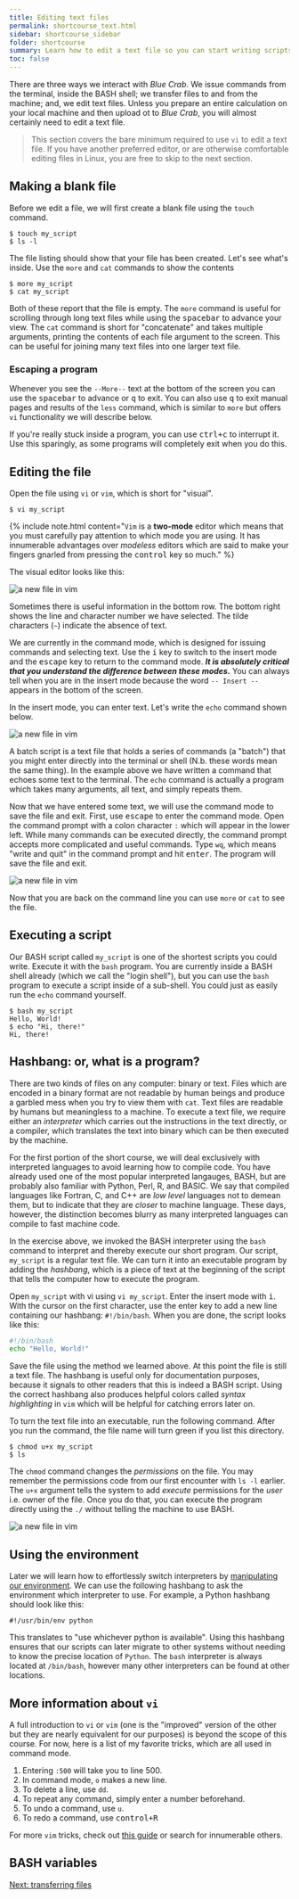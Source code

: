 ```yaml
---
title: Editing text files
permalink: shortcourse_text.html
sidebar: shortcourse_sidebar
folder: shortcourse
summary: Learn how to edit a text file so you can start writing scripts and code on Blue Crab.
toc: false
---
```


There are three ways we interact with *Blue Crab*. We issue commands from the terminal, inside the BASH shell; we transfer files to and from the machine; and, we edit text files. Unless you prepare an entire calculation on your local machine and then upload ot to *Blue Crab*, you will almost certainly need to edit a text file.

> This section covers the bare minimum required to use `vi` to edit a text file. If you have another preferred editor, or are otherwise comfortable editing files in Linux, you are free to skip to the next section.

## Making a blank file

Before we edit a file, we will first create a blank file using the `touch` command.

~~~
$ touch my_script
$ ls -l
~~~

The file listing should show that your file has been created. Let's see what's inside. Use the `more` and `cat` commands to show the contents

~~~
$ more my_script
$ cat my_script
~~~

Both of these report that the file is empty. The `more` command is useful for scrolling through long text files while using the <kbd>spacebar</kbd> to advance your view. The `cat` command is short for "concatenate" and takes multiple arguments, printing the contents of each file argument to the screen. This can be useful for joining many text files into one larger text file.

### Escaping a program

Whenever you see the `--More--` text at the bottom of the screen you can use the <kbd>spacebar</kbd> to advance or <kbd>q</kbd> to exit. You can also use <kbd>q</kbd> to exit manual pages and results of the `less` command, which is similar to `more` but offers `vi` functionality we will describe below.

If you're really stuck inside a program, you can use <kbd>ctrl+c</kbd> to interrupt it. Use this sparingly, as some programs will completely exit when you do this.

## Editing the file

Open the file using `vi` or `vim`, which is short for "visual".

~~~
$ vi my_script
~~~

{% include note.html content="`Vim` is a **two-mode** editor which means that you must carefully pay attention to which mode you are using. It has innumerable advantages over *modeless* editors which are said to make your fingers gnarled from pressing the <kbd>control</kbd> key so much." %} 

The visual editor looks like this:

![a new file in vim](figs/snap-vim-blank.png)

Sometimes there is useful information in the bottom row. The bottom right shows the line and character number we have selected. The tilde characters (`~`) indicate the absence of text.

We are currently in the command mode, which is designed for issuing commands and selecting text. Use the <kbd>i</kbd> key to switch to the insert mode and the <kbd>escape</kbd> key to return to the command mode. ***It is absolutely critical that you understand the difference between these modes.*** You can always tell when you are in the insert mode because the word `-- Insert --` appears in the bottom of the screen.

In the insert mode, you can enter text. Let's write the `echo` command shown below.

![a new file in vim](figs/snap-vim-insert.png)

A batch script is a text file that holds a series of commands (a "batch") that you might enter directly into the terminal or shell (N.b. these words mean the same thing). In the example above we have written a command that echoes some text to the terminal. The `echo` command is actually a program which takes many arguments, all text, and simply repeats them.

Now that we have entered some text, we will use the command mode to save the file and exit. First, use <kbd>escape</kbd> to enter the command mode. Open the command prompt with a colon character `:` which will appear in the lower left. While many commands can be executed directly, the command prompt accepts more complicated and useful commands. Type `wq`, which means "write and quit" in the command prompt and hit <kbd>enter</kbd>. The program will save the file and exit. 

![a new file in vim](figs/snap-vim-exit.png)

Now that you are back on the command line you can use `more` or `cat` to see the file.

## Executing a script

Our BASH script called `my_script` is one of the shortest scripts you could write. Execute it with the `bash` program. You are currently inside a BASH shell already (which we call the "login shell"), but you can use the `bash` program to execute a script inside of a sub-shell. You could just as easily run the `echo` command yourself.

~~~
$ bash my_script
Hello, World!
$ echo "Hi, there!"
Hi, there!
~~~

## Hashbang: or, what is a program?

There are two kinds of files on any computer: binary or text. Files which are encoded in a binary format are not readable by human beings and produce a garbled mess when you try to view them with `cat`. Text files are readable by humans but meaningless to a machine. To execute a text file, we require either an *interpreter* which carries out the instructions in the text directly, or a compiler, which translates the text into binary which can be then executed by the machine.

For the first portion of the short course, we will deal exclusively with interpreted languages to avoid learning how to compile code. You have already used one of the most popular interpreted langauges, BASH, but are probably also familiar with Python, Perl, R, and BASIC. We say that compiled languages like Fortran, C, and C++ are *low level* languages not to demean them, but to indicate that they are *closer* to machine language. These days, however, the distinction becomes blurry as many interpreted languages can compile to fast machine code.

In the exercise above, we invoked the BASH interpreter using the `bash` command to interpret and thereby execute our short program. Our script, `my_script` is a regular text file. We can turn it into an executable program by adding the *hashbang*, which is a piece of text at the beginning of the script that tells the computer how to execute the program.

Open `my_script` with vi using `vi my_script`. Enter the insert mode with <kbd>i</kbd>. With the cursor on the first character, use the enter key to add a new line containing our hashbang: `#!/bin/bash`. When you are done, the script looks like this:

~~~ bash
#!/bin/bash
echo "Hello, World!"
~~~

Save the file using the method we learned above. At this point the file is still a text file. The hashbang is useful only for documentation purposes, because it signals to other readers that this is indeed a BASH script. Using the correct hashbang also produces helpful colors called *syntax highlighting* in `vim` which will be helpful for catching errors later on.

To turn the text file into an executable, run the following command. After you run the command, the file name will turn green if you list this directory.

~~~
$ chmod u+x my_script
$ ls
~~~

The `chmod` command changes the *permissions* on the file. You may remember the permissions code from our first encounter with `ls -l` earlier. The `u+x` argument tells the system to add *execute* permissions for the *user* i.e. owner of the file. Once you do that, you can execute the program directly using the `./` without telling the machine to use BASH.

![a new file in vim](figs/snap-run-script.png)

## Using the environment

Later we will learn how to effortlessly switch interpreters by [manipulating our environment](). We can use the following hashbang to ask the environment which interpreter to use. For example, a Python hashbang should look like this:

~~~
#!/usr/bin/env python
~~~

This translates to "use whichever python is available". Using this hashbang ensures that our scripts can later migrate to other systems without needing to know the precise location of `Python`. The `bash` interpreter is always located at `/bin/bash`, however many other interpreters can be found at other locations.

## More information about `vi`

A full introduction to `vi` or `vim` (one is the "improved" version of the other but they are nearly equivalent for our purposes) is beyond the scope of this course. For now, here is a list of my favorite tricks, which are all used in command mode.

1. Entering `:500` will take you to line 500.
2. In command mode, `o` makes a new line.
3. To delete a line, use `dd`.
4. To repeat any command, simply enter a number beforehand.
5. To undo a command, use `u`.
6. To redo a command, use <kbd>control+R</kbd>

For more `vim` tricks, check out [this guide](https://wiki.gentoo.org/wiki/Vim/Guide) or search for innumerable others.

## BASH variables



<a class="btn btn-primary" href="shortcourse_transfer.html">Next: transferring files</a>
